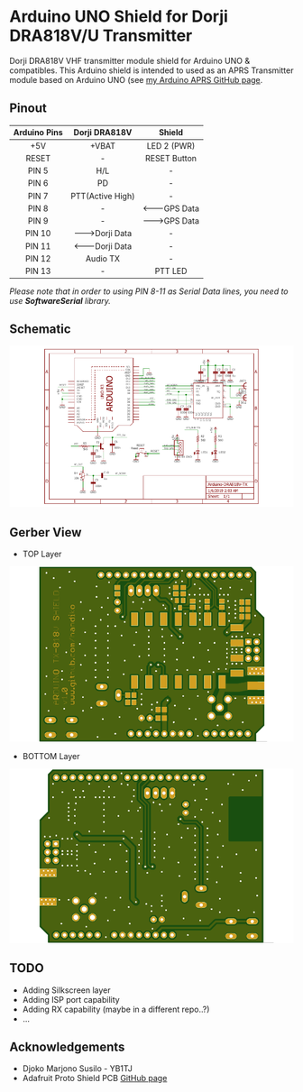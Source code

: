 # Arduino UNO Shield for Dorji DRA818V/U Transmitter
Dorji DRA818V VHF transmitter module shield for Arduino UNO &amp; compatibles.
This Arduino shield is intended to used as an APRS Transmitter module based on Arduino UNO (see [my Arduino APRS GitHub page](https://github.com/handiko/Arduino-APRS).

## Pinout
|Arduino Pins|Dorji DRA818V    |   Shield    |
|:----------:|:---------------:|:-----------:|
| +5V        | +VBAT           | LED 2 (PWR) |
| RESET      | -               | RESET Button|
| PIN 5      | H/L             | -           |
| PIN 6      | PD              | -           |
| PIN 7      | PTT(Active High)| -           |
| PIN 8      | -               | <---GPS Data|
| PIN 9      | -               | --->GPS Data|
| PIN 10     | --->Dorji Data  | -           |
| PIN 11     | <---Dorji Data  | -           |
| PIN 12     | Audio TX        | -           |
| PIN 13     | -               | PTT LED     |

_Please note that in order to using PIN 8-11 as Serial Data lines, you need to use **SoftwareSerial** library._

## Schematic
![](./Arduino_Dorji_TX_Shield_Schematic.png)

## Gerber View
* TOP Layer

![](./gerber_top.png)

* BOTTOM Layer

![](./gerber_bottom.png)

## TODO
* Adding Silkscreen layer
* Adding ISP port capability
* Adding RX capability (maybe in a different repo..?)
* ...

## Acknowledgements
* Djoko Marjono Susilo - YB1TJ
* Adafruit Proto Shield PCB [GitHub page](https://github.com/adafruit/Adafruit-Proto-Shield-PCB)
